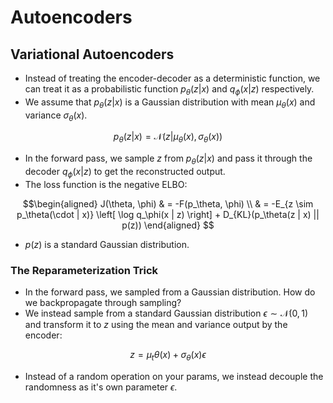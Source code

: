# Autoencoders
## Variational Autoencoders
* Instead of treating the encoder-decoder as a deterministic function, we can treat it as a probabilistic function $p_\theta(z | x)$ and $q_\phi(x | z)$ respectively.
* We assume that $p_\theta(z | x)$ is a Gaussian distribution with mean $\mu_\theta(x)$ and variance 
$\sigma_\theta(x)$.
```math
p_\theta(z | x) = \mathcal{N}(z | \mu_\theta(x), \sigma_\theta(x)) 
```
* In the forward pass, we sample $z$ from $p_\theta(z | x)$ and pass it through the decoder $q_\phi(x | z)$ to get the reconstructed output.
* The loss function is the negative ELBO:
```math 
\begin{aligned}
J(\theta, \phi) & = -F(p_\theta, \phi) \\
    & = -E_{z \sim p_\theta(\cdot | x)} \left[ \log q_\phi(x | z) \right] + D_{KL}(p_\theta(z | x) || p(z)) 
\end{aligned}      
```
* $p(z)$ is a standard Gaussian distribution.

### The Reparameterization Trick
* In the forward pass, we sampled from a Gaussian distribution. How do we backpropagate through sampling?
* We instead sample from a standard Gaussian distribution $\epsilon \sim \mathcal{N}(0, 1)$ and transform it to $z$ using the mean and variance output by the encoder:
```math
z = \mu_t\theta(x) + \sigma_\theta(x) \epsilon
```
* Instead of a random operation on your params, we instead decouple the randomness as it's own parameter $\epsilon$.




